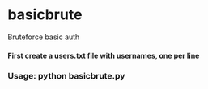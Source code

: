 # basicbrute
Bruteforce basic auth
#### First create a users.txt file with usernames, one per line
### Usage: python basicbrute.py
